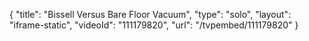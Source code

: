 {
    "title": "Bissell Versus Bare Floor Vacuum",
    "type": "solo",
    "layout": "iframe-static",
    "videoId": "111179820",
    "url": "\/tvpembed\/111179820"
}
